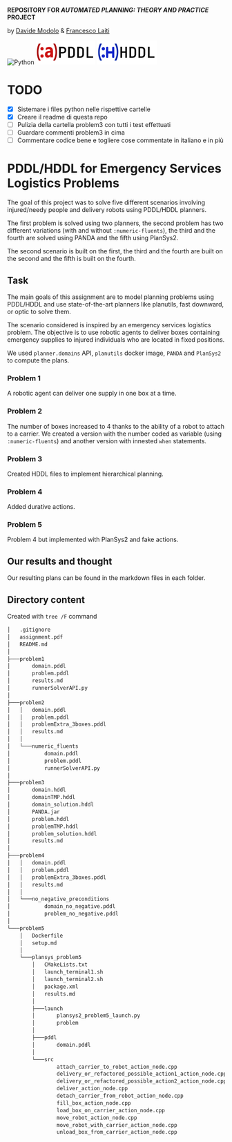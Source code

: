 **REPOSITORY FOR _AUTOMATED PLANNING: THEORY AND PRACTICE_ PROJECT**

by [Davide Modolo](https://github.com/davidemodolo/) & [Francesco Laiti](https://github.com/laitifranz)

![Python](https://img.shields.io/badge/python-3670A0?style=for-the-badge&logo=python&logoColor=ffdd54) ![PDDL](https://raw.githubusercontent.com/davidemodolo/PDDL_SVG_Icons/c978884225eca6e5e887515b6db818f94ac3cd0a/pddl.svg) ![HDDL](https://raw.githubusercontent.com/davidemodolo/PDDL_SVG_Icons/c978884225eca6e5e887515b6db818f94ac3cd0a/hddl.svg)
# TODO
- [x] Sistemare i files python nelle rispettive cartelle
- [x] Creare il readme di questa repo
- [ ] Pulizia della cartella problem3 con tutti i test effettuati
- [ ] Guardare commenti problem3 in cima
- [ ] Commentare codice bene e togliere cose commentate in italiano e in più

# PDDL/HDDL for Emergency Services Logistics Problems

The goal of this project was to solve five different scenarios involving injured/needy people and delivery robots using PDDL/HDDL planners.

The first problem is solved using two planners, the second problem has two different variations (with and without `:numeric-fluents`), the third and the fourth are solved using PANDA and the fifth using PlanSys2.

The second scenario is built on the first, the third and the fourth are built on the second and the fifth is built on the fourth.

## Task

The main goals of this assignment are to model planning problems using PDDL/HDDL and use state-of-the-art planners like planutils, fast downward, or optic to solve them.

The scenario considered is inspired by an emergency services logistics problem. The objective is to use robotic agents to deliver boxes containing emergency supplies to injured individuals who are located in fixed positions.

We used `planner.domains` API, `planutils` docker image, `PANDA` and `PlanSys2` to compute the plans.

### Problem 1

A robotic agent can deliver one supply in one box at a time.

### Problem 2

The number of boxes increased to 4 thanks to the ability of a robot to attach to a carrier. We created a version with the number coded as variable (using `:numeric-fluents`) and another version with innested `when` statements.

### Problem 3

Created HDDL files to implement hierarchical planning.

### Problem 4

Added durative actions.

### Problem 5

Problem 4 but implemented with PlanSys2 and fake actions.

## Our results and thought

Our resulting plans can be found in the markdown files in each folder.

## Directory content

Created with `tree /F` command

```bash
│   .gitignore
│   assignment.pdf
│   README.md
│
├───problem1
│       domain.pddl
│       problem.pddl
│       results.md
│       runnerSolverAPI.py
│
├───problem2
│   │   domain.pddl
│   │   problem.pddl
│   │   problemExtra_3boxes.pddl
│   │   results.md
│   │
│   └───numeric_fluents
│           domain.pddl
│           problem.pddl
│           runnerSolverAPI.py
│
├───problem3
│       domain.hddl
│       domainTMP.hddl
│       domain_solution.hddl
│       PANDA.jar
│       problem.hddl
│       problemTMP.hddl
│       problem_solution.hddl
│       results.md
│
├───problem4
│   │   domain.pddl
│   │   problem.pddl
│   │   problemExtra_3boxes.pddl
│   │   results.md
│   │
│   └───no_negative_preconditions
│           domain_no_negative.pddl
│           problem_no_negative.pddl
│
└───problem5
    │   Dockerfile
    │   setup.md
    │
    └───plansys_problem5
        │   CMakeLists.txt
        │   launch_terminal1.sh
        │   launch_terminal2.sh
        │   package.xml
        │   results.md
        │
        ├───launch
        │       plansys2_problem5_launch.py
        │       problem
        │
        ├───pddl
        │       domain.pddl
        │
        └───src
                attach_carrier_to_robot_action_node.cpp
                delivery_or_refactored_possible_action1_action_node.cpp
                delivery_or_refactored_possible_action2_action_node.cpp
                deliver_action_node.cpp
                detach_carrier_from_robot_action_node.cpp
                fill_box_action_node.cpp
                load_box_on_carrier_action_node.cpp
                move_robot_action_node.cpp
                move_robot_with_carrier_action_node.cpp
                unload_box_from_carrier_action_node.cpp

```